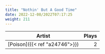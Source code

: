 ```yaml
---
title: "Nothin' But A Good Time"
date: 2022-12-08/2022T07:17:25
weight: 211
---
```




 Artist | Plays 
----- | -----:
[Poison]({{< ref "a24746">}}) | 2
